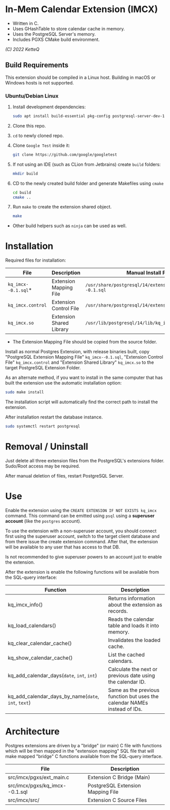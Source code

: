 # In-Mem Calendar Extension (IMCX)

- Written in C.
- Uses GHashTable to store calendar cache in memory.
- Uses the PostgreSQL Server's memory.
- Includes PGXS CMake build environment.

*(C) 2022 KetteQ*

## Build Requirements

This extension should be compiled in a Linux host. Building in macOS or Windows
hosts is not supported.

### Ubuntu/Debian Linux

1. Install development dependencies:

    ```bash
    sudo apt install build-essential pkg-config postgresql-server-dev-14 libgtk2.0-dev libpq-dev libpam-dev libxslt-dev liblz4-dev libreadline-dev libkrb5-dev cmake
    ```

2. Clone this repo.
3. `cd` to newly cloned repo.
4. Clone `Google Test` inside it:

    ```bash
    git clone https://github.com/google/googletest 
    ```
5. If not using an IDE (such as CLion from Jetbrains) create `build` folders:

    ```bash
    mkdir build 
    ```
6. CD to the newly created build folder and generate Makefiles using `cmake`
    
    ```bash
    cd build
    cmake .. 
    ```
7. Run `make` to create the extension shared object.

    ```bash
    make 
    ```
   
* Other build helpers such as `ninja` can be used as well.

# Installation

Required files for installation:

| File                | Description              | Manual Install Path                                   |
|---------------------|--------------------------|-------------------------------------------------------|
| `kq_imcx--0.1.sql`* | Extension Mapping File   | `/usr/share/postgresql/14/extension/kq_imcx--0.1.sql` |
| `kq_imcx.control`   | Extension Control File   | `/usr/share/postgresql/14/extension/kq_imcx.control`  |
| `kq_imcx.so`        | Extension Shared Library | `/usr/lib/postgresql/14/lib/kq_imcx.so`               |

* The Extension Mapping File should be copied from the source folder.

Install as normal Postgres Extension, with release binaries built, copy
"PostgreSQL Extension Mapping File" `kq_imcx--0.1.sql`, 
"Extension Control File" `kq_imcx.control` and "Extension Shared Library" 
`kq_imcx.so` to the target PostgreSQL Extension Folder.

As an alternate method, if you want to install in the same computer that
has built the extension use the automatic installation option:

```bash
sudo make install
```

The installation script will automatically find the correct path to install the
extension.

After installation restart the database instance.

```bash
sudo systemctl restart postgresql
```

# Removal / Uninstall

Just delete all three extension files from the PostgreSQL's extensions folder. Sudo/Root access may be required.

After manual deletion of files, restart PostgreSQL Server.

# Use

Enable the extension using the `CREATE EXTENSION IF NOT EXISTS kq_imcx` command. This command can
be emitted using `psql` using a **superuser account** (like the `postgres` account). 

To use the extension with a non-superuser account, you should connect first using the superuser account, 
switch to the target client database and from there issue the create extension command. After that, the 
extension will be available to any user that has access to that DB. 

Is not recommended to give superuser powers to an account just to enable the extension.

After the extension is enable the following functions will be available
from the SQL-query interface:

| Function                                            | Description                                                               |
|-----------------------------------------------------|---------------------------------------------------------------------------|
| kq_imcx_info()                                      | Returns information about the extension as records.                       |
| kq_load_calendars()                                 | Reads the calendar table and loads it into memory.                        |
| kq_clear_calendar_cache()                           | Invalidates the loaded cache.                                             |
| kq_show_calendar_cache()                            | List the cached calendars.                                                |   
| kq_add_calendar_days(`date`, `int`, `int`)          | Calculate the next or previous date using the calendar ID.                |
| kq_add_calendar_days_by_name(`date`, `int`, `text`) | Same as the previous function but uses the calendar NAMEs instead of IDs. |


# Architecture

Postgres extensions are driven by a "bridge" (or main) C file with functions which
will be then mapped in the "extension mapping" SQL file that will make mapped "bridge" C functions 
available from the SQL-query interface.

| File                           | Description                       |
|--------------------------------|-----------------------------------|
| src/imcx/pgxs/ext_main.c       | Extension C Bridge (Main)         |
| src/imcx/pgxs/kq_imcx--0.1.sql | PostgreSQL Extension Mapping File |
| src/imcx/src/                  | Extension C Source Files          |

